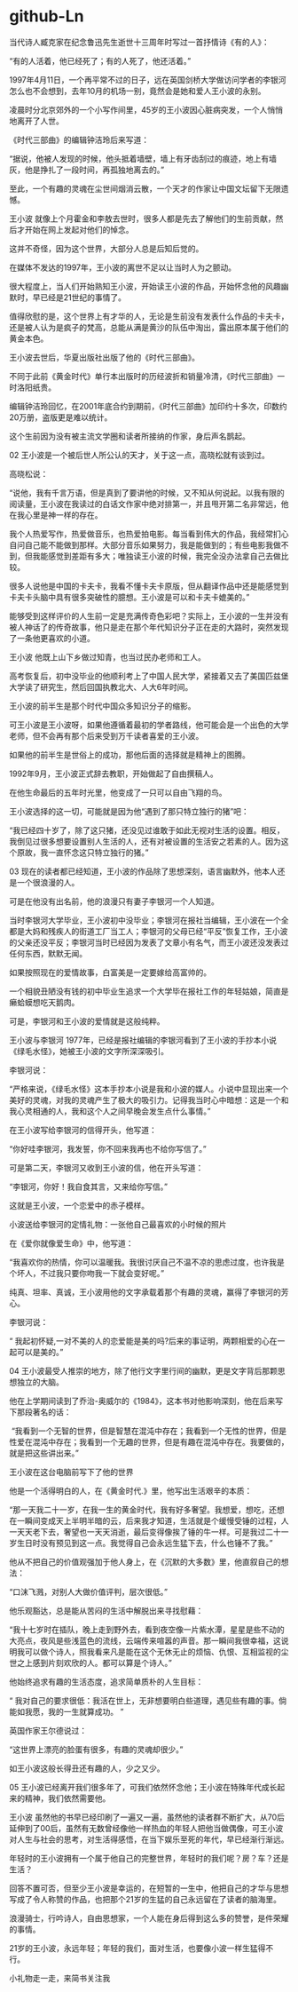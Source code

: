# github-Ln
当代诗人臧克家在纪念鲁迅先生逝世十三周年时写过一首抒情诗《有的人》：

“有的人活着，他已经死了；有的人死了，他还活着。”

1997年4月11日，一个再平常不过的日子，远在英国剑桥大学做访问学者的李银河怎么也不会想到，去年10月的机场一别，竟然会是她和爱人王小波的永别。

凌晨时分北京郊外的一个小写作间里，45岁的王小波因心脏病突发，一个人悄悄地离开了人世。

《时代三部曲》的编辑钟洁玲后来写道：

“据说，他被人发现的时候，他头抵着墙壁，墙上有牙齿刮过的痕迹，地上有墙灰，他是挣扎了一段时间，再孤独地离去的。”

至此，一个有趣的灵魂在尘世间烟消云散，一个天才的作家让中国文坛留下无限遗憾。

王小波
就像上个月霍金和李敖去世时，很多人都是先去了解他们的生前贡献，然后才开始在网上发起对他们的悼念。

这并不奇怪，因为这个世界，大部分人总是后知后觉的。

在媒体不发达的1997年，王小波的离世不足以让当时人为之颤动。

很大程度上，当人们开始熟知王小波，开始读王小波的作品，开始怀念他的风趣幽默时，早已经是21世纪的事情了。

值得欣慰的是，这个世界上有才华的人，无论是生前没有发表什么作品的卡夫卡，还是被人认为是疯子的梵高，总能从满是黄沙的队伍中淘出，露出原本属于他们的黄金本色。

王小波去世后，华夏出版社出版了他的《时代三部曲》。

不同于此前《黄金时代》单行本出版时的历经波折和销量冷清，《时代三部曲》一时洛阳纸贵。

编辑钟洁玲回忆，在2001年底合约到期前，《时代三部曲》加印约十多次，印数约20万册，盗版更是难以统计。

这个生前因为没有被主流文学圈和读者所接纳的作家，身后声名鹊起。

02
王小波是一个被后世人所公认的天才，关于这一点，高晓松就有谈到过。

高晓松说：

“说他，我有千言万语，但是真到了要讲他的时候，又不知从何说起。以我有限的阅读量，王小波在我读过的白话文作家中绝对排第一，并且甩开第二名非常远，他在我心里是神一样的存在。

我个人热爱写作，热爱做音乐，也热爱拍电影。每当看到伟大的作品，我经常扪心自问自己能不能做到那样。大部分音乐如果努力，我是能做到的；有些电影我做不到，但我能感觉到差距有多大；唯独读王小波的时候，我完全没办法拿自己去做比较。

很多人说他是中国的卡夫卡，我看不懂卡夫卡原版，但从翻译作品中还是能感觉到卡夫卡头脑中具有很多突破性的臆想。王小波是可以和卡夫卡媲美的。”

能够受到这样评价的人生前一定是充满传奇色彩吧？实际上，王小波的一生并没有被人神话了的传奇故事，他只是走在那个年代知识分子正在走的大路时，突然发现了一条他更喜欢的小道。

王小波
他既上山下乡做过知青，也当过民办老师和工人。

高考恢复后，初中没毕业的他顺利考上了中国人民大学，紧接着又去了美国匹兹堡大学读了研究生，然后回国执教北大、人大6年时间。

王小波的前半生是那个时代中国众多知识分子的缩影。

可王小波是王小波呀，如果他遵循着最初的学者路线，他可能会是一个出色的大学老师，但不会再有那个后来受到万千读者喜爱的王小波。

如果他的前半生是世俗上的成功，那他后面的选择就是精神上的图腾。

1992年9月，王小波正式辞去教职，开始做起了自由撰稿人。

在他生命最后的五年时光里，他变成了一只可以自由飞翔的鸟。

王小波选择的这一切，可能就是因为他“遇到了那只特立独行的猪”吧：

“我已经四十岁了，除了这只猪，还没见过谁敢于如此无视对生活的设置。相反，我倒见过很多想要设置别人生活的人，还有对被设置的生活安之若素的人。因为这个原故，我一直怀念这只特立独行的猪。”

03
现在的读者都已经知道，王小波的作品除了思想深刻，语言幽默外，他本人还是一个很浪漫的人。

可是在他没有出名前，他的浪漫只有妻子李银河一个人知道。

当时李银河大学毕业，王小波初中没毕业；李银河在报社当编辑，王小波在一个全都是大妈和残疾人的街道工厂当工人；李银河的父母已经“平反”恢复工作，王小波的父亲还没平反；李银河当时已经因为发表了文章小有名气，而王小波还没发表过任何东西，默默无闻。

如果按照现在的爱情故事，白富美是一定要嫁给高富帅的。

一个相貌丑陋没有钱的初中毕业生追求一个大学毕在报社工作的年轻姑娘，简直是癞蛤蟆想吃天鹅肉。

可是，李银河和王小波的爱情就是这般纯粹。

王小波与李银河
1977年，已经是报社编辑的李银河看到了王小波的手抄本小说《绿毛水怪》，她被王小波的文字所深深吸引。

李银河说：

“严格来说，《绿毛水怪》这本手抄本小说是我和小波的媒人。小说中显现出来一个美好的灵魂，对我的灵魂产生了极大的吸引力。记得我当时心中暗想：这是一个和我心灵相通的人，我和这个人之间早晚会发生点什么事情。”

在王小波写给李银河的信得开头，他写道：

“你好哇李银河，我发誓，你不回来我再也不给你写信了。”

可是第二天，李银河又收到王小波的信，他在开头写道：

“李银河，你好！我自食其言，又来给你写信。”

这就是王小波，一个恋爱中的赤子模样。

小波送给李银河的定情礼物：一张他自己最喜欢的小时候的照片  


在《爱你就像爱生命》中，他写道：

“我喜欢你的热情，你可以温暖我。我很讨厌自己不温不凉的思虑过度，也许我是个坏人，不过我只要你吻我一下就会变好呢。”

纯真、坦率、真诚，王小波用他的文字承载着那个有趣的灵魂，赢得了李银河的芳心。

李银河说：

“ 我起初怀疑,一对不美的人的恋爱能是美的吗?后来的事证明，两颗相爱的心在一起可以是美的。”

04
王小波最受人推崇的地方，除了他行文字里行间的幽默，更是文字背后那颗思想独立的大脑。

他在上学期间读到了乔治-奥威尔的《1984》，这本书对他影响深刻，他在后来写下那段著名的话：

 “我看到一个无智的世界，但是智慧在混沌中存在；我看到一个无性的世界，但是性爱在混沌中存在；我看到一个无趣的世界，但是有趣在混沌中存在。我要做的，就是把这些讲出来。”

王小波在这台电脑前写下了他的世界


他是一个活得明白的人，在《黄金时代.》里，他写出生活艰辛的本质：

“那一天我二十一岁，在我一生的黄金时代，我有好多奢望。我想爱，想吃，还想在一瞬间变成天上半明半暗的云，后来我才知道，生活就是个缓慢受锤的过程，人一天天老下去，奢望也一天天消逝，最后变得像挨了锤的牛一样。可是我过二十一岁生日时没有预见到这一点。我觉得自己会永远生猛下去，什么也锤不了我。”

他从不把自己的价值观强加于他人身上，在《沉默的大多数》里，他直叙自己的想法：

“口沫飞溅，对别人大做价值评判，层次很低。”

他乐观豁达，总是能从苦闷的生活中解脱出来寻找慰藉：

“我十七岁时在插队，晚上走到野外去，看到夜空像一片紫水潭，星星是些不动的大亮点，夜风是些浅蓝色的流线，云端传来喧嚣的声音。那一瞬间我很幸福，这说明我可以做个诗人，照我看来凡是能在这个无休无止的烦恼、仇恨、互相监视的尘世之上感到片刻欢欣的人。都可以算是个诗人。”

他始终追求有趣的生活态度，追求简单质朴的人生目标：

“ 我对自己的要求很低：我活在世上，无非想要明白些道理，遇见些有趣的事。倘能如我愿，我的一生就算成功。 ”

英国作家王尔德说过：

“这世界上漂亮的脸蛋有很多，有趣的灵魂却很少。”

如王小波这般长得丑还有趣的人，少之又少。

05
王小波已经离开我们很多年了，可我们依然怀念他；王小波在特殊年代成长起来的精神，我们依然需要他。

王小波
虽然他的书早已经印刷了一遍又一遍，虽然他的读者群不断扩大，从70后延伸到了00后，虽然有无数曾经像他一样热血的年轻人把他当做偶像，可王小波对人生与社会的思考，对生活得感悟，在当下娱乐至死的年代，早已经渐行渐远。

年轻时的王小波拥有一个属于他自己的完整世界，年轻时的我们呢？房？车？还是生活？

回答不置可否，但至少王小波是幸运的，在短暂的一生中，他把自己的才华与思想写成了令人称赞的作品，也把那个21岁的生猛的自己永远留在了读者的脑海里。

浪漫骑士，行吟诗人，自由思想家，一个人能在身后得到这么多的赞誉，是件荣耀的事情。

21岁的王小波，永远年轻；年轻的我们，面对生活，也要像小波一样生猛得不行。

小礼物走一走，来简书关注我
